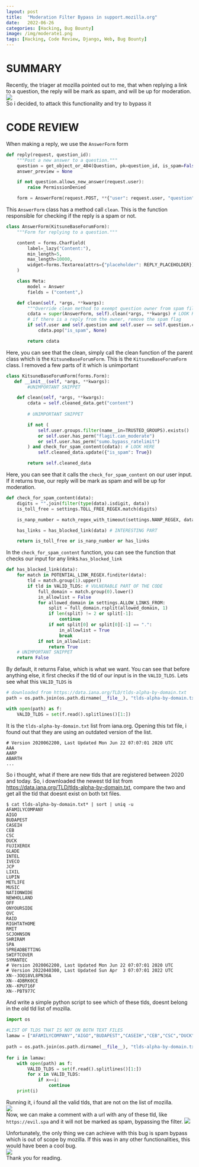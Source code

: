 ```yaml
---
layout:	post
title:	"Moderation Filter Bypass in support.mozilla.org"
date:	2022-06-26
categories: [Hacking, Bug Bounty]
image: /img/moderate1.png
tags: [Hacking, Code Review, Django, Web, Bug Bounty]
---
```


# SUMMARY
Recently, the triager at mozilla pointed out to me, that when replying a link to a question, the reply will be mark as spam, and will be up for moderation.   
![](/img/moderate.png)    
So i decided, to attack this functionality and try to bypass it

# CODE REVIEW
When making a reply, we use the `AnswerForm` form
```python
def reply(request, question_id):
    """Post a new answer to a question."""
    question = get_object_or_404(Question, pk=question_id, is_spam=False)
    answer_preview = None

    if not question.allows_new_answer(request.user):
        raise PermissionDenied

    form = AnswerForm(request.POST, **{"user": request.user, "question": question}) # LOOK HERE
```
This `AnswerForm` class has a method call `clean`. This is the function responsible for checking if the reply is a spam or not.
```python
class AnswerForm(KitsuneBaseForumForm):
    """Form for replying to a question."""

    content = forms.CharField(
        label=_lazy("Content:"),
        min_length=5,
        max_length=10000,
        widget=forms.Textarea(attrs={"placeholder": REPLY_PLACEHOLDER}),
    )

    class Meta:
        model = Answer
        fields = ("content",)

    def clean(self, *args, **kwargs):
        """Override clean method to exempt question owner from spam filtering."""
        cdata = super(AnswerForm, self).clean(*args, **kwargs) # LOOK HERE
        # if there is a reply from the owner, remove the spam flag
        if self.user and self.question and self.user == self.question.creator:
            cdata.pop("is_spam", None)

        return cdata
```
Here, you can see that the clean, simply call the clean function of the parent class which is the `KitsuneBaseForumForm`. This is the `KitsuneBaseForumForm` class. I removed a few parts of it which is unimportant
```python
class KitsuneBaseForumForm(forms.Form):
   def __init__(self, *args, **kwargs):
        #UNIMPORTANT SNIPPET

    def clean(self, *args, **kwargs):
        cdata = self.cleaned_data.get("content")
        
        # UNIMPORTANT SNIPPET

        if not (
            self.user.groups.filter(name__in=TRUSTED_GROUPS).exists()
            or self.user.has_perm("flagit.can_moderate")
            or self.user.has_perm("sumo.bypass_ratelimit")
        ) and check_for_spam_content(cdata): # LOOK HERE
            self.cleaned_data.update({"is_spam": True})

        return self.cleaned_data
```
Here, you can see that it calls the `check_for_spam_content` on our user input. If it returns true, our reply will be mark as spam and will be up for moderation.
```python
def check_for_spam_content(data):
    digits = "".join(filter(type(data).isdigit, data))
    is_toll_free = settings.TOLL_FREE_REGEX.match(digits)

    is_nanp_number = match_regex_with_timeout(settings.NANP_REGEX, data)

    has_links = has_blocked_link(data) # INTERESTING PART

    return is_toll_free or is_nanp_number or has_links
```
In the `check_for_spam_content` function, you can see the function that checks our input for any links.`has_blocked_link`
```python
def has_blocked_link(data):
    for match in POTENTIAL_LINK_REGEX.finditer(data):
        tld = match.group(1).upper()
        if tld in VALID_TLDS: # VULNERABLE PART OF THE CODE
            full_domain = match.group(0).lower()
            in_allowlist = False
            for allowed_domain in settings.ALLOW_LINKS_FROM:
                split = full_domain.rsplit(allowed_domain, 1)
                if len(split) != 2 or split[-1]:
                    continue
                if not split[0] or split[0][-1] == ".":
                    in_allowlist = True
                    break
            if not in_allowlist:
                return True
    # UNIMPORTANT SNIPPET
    return False
```
By default, it returns False, which is what we want. You can see that before anything else, it first checks if the tld of our input is in the `VALID_TLDS`. Lets see what this `VALID_TLDS` is
```python
# downloaded from https://data.iana.org/TLD/tlds-alpha-by-domain.txt
path = os.path.join(os.path.dirname(__file__), "tlds-alpha-by-domain.txt")

with open(path) as f:
    VALID_TLDS = set(f.read().splitlines()[1:])
```
It is the `tlds-alpha-by-domain.txt` list from iana.org. Opening this txt file, i found out that they are using an outdated version of the list.
```
# Version 2020062200, Last Updated Mon Jun 22 07:07:01 2020 UTC
AAA
AARP
ABARTH
...
```
So i thought, what if there are new tlds that are registered between 2020 and today. So, i downloaded the newest tld list from <https://data.iana.org/TLD/tlds-alpha-by-domain.txt>, compare the two and get all the tld that doesnt exist on both txt files. 
```console
$ cat tlds-alpha-by-domain.txt* | sort | uniq -u
AFAMILYCOMPANY
AIGO
BUDAPEST
CASEIH
CEB
CSC
DUCK
FUJIXEROX
GLADE
INTEL
IVECO
JCP
LIXIL
LUPIN
METLIFE
MUSIC
NATIONWIDE
NEWHOLLAND
OFF
ONYOURSIDE
QVC
RAID
RIGHTATHOME
RMIT
SCJOHNSON
SHRIRAM
SPA
SPREADBETTING
SWIFTCOVER
SYMANTEC
# Version 2020062200, Last Updated Mon Jun 22 07:07:01 2020 UTC
# Version 2022040300, Last Updated Sun Apr  3 07:07:01 2022 UTC
XN--3OQ18VL8PN36A
XN--4DBRK0CE
XN--KPU716F
XN--PBT977C
```
And write a simple python script to see which of these tlds, doesnt belong in the old tld list of mozilla.
```python
import os
 
#LIST OF TLDS THAT IS NOT ON BOTH TEXT FILES
lamaw = ["AFAMILYCOMPANY","AIGO","BUDAPEST","CASEIH","CEB","CSC","DUCK","FUJIXEROX","GLADE","INTEL","IVECO","JCP","LIXIL","LUPIN","METLIFE","MUSIC","NATIONWIDE","NEWHOLLAND","OFF","ONYOURSIDE","QVC","RAID","RIGHTATHOME","RMIT","SCJOHNSON","SHRIRAM","SPA","SPREADBETTING","SWIFTCOVER","SYMANTEC","XN--3OQ18VL8PN36A","XN--4DBRK0CE","XN--KPU716F","XN--PBT977C"] 
 
path = os.path.join(os.path.dirname(__file__), "tlds-alpha-by-domain.txt")
 
for i in lamaw:
    with open(path) as f:
        VALID_TLDS = set(f.read().splitlines()[1:])
        for x in VALID_TLDS:
            if x==i:
                continue
    print(i)
```
Running it, i found all the valid tlds, that are not on the list of mozilla.   
![](/img/shish.png)    
Now, we can make a comment with a url with any of these tld, like `https://evil.spa` and it will not be marked as spam, bypassing the filter. 
![](/img/poc.png)      

Unfortunately, the only thing we can achieve with this bug is spam bypass which is out of scope by mozilla. If this was in any other functionalities, this would have been a cool bug.    
![](/img/moderate1.png)     
Thank you for reading.
